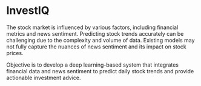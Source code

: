 # InvestIQ
The stock market is influenced by various factors, including financial metrics and news  sentiment. Predicting stock trends accurately can be challenging due to the complexity and  volume of data. Existing models may not fully capture the nuances of news sentiment and its  impact on stock prices.

Objective is to develop a deep learning-based system that integrates financial data and news sentiment to 
predict daily stock trends and provide actionable investment advice.
